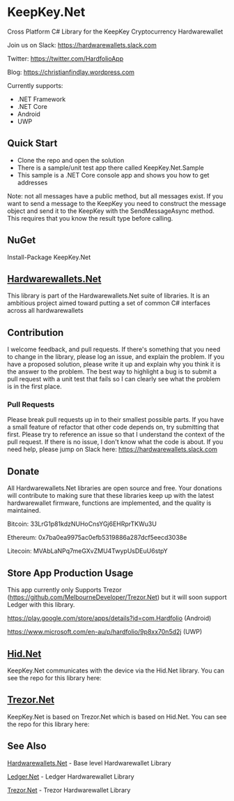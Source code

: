 # KeepKey.Net
Cross Platform C# Library for the KeepKey Cryptocurrency Hardwarewallet

Join us on Slack:
https://hardwarewallets.slack.com

Twitter:
https://twitter.com/HardfolioApp

Blog:
https://christianfindlay.wordpress.com

Currently supports:
* .NET Framework
* .NET Core
* Android
* UWP 

## Quick Start

- Clone the repo and open the solution
- There is a sample/unit test app there called KeepKey.Net.Sample
- This sample is a .NET Core console app and shows you how to get addresses

Note: not all messages have a public method, but all messages exist. If you want to send a message to the KeepKey you need to construct the message object and send it to the KeepKey with the SendMessageAsync method. This requires that you know the result type before calling.

## NuGet

Install-Package KeepKey.Net

## [Hardwarewallets.Net](https://github.com/MelbourneDeveloper/Hardwarewallets.Net)

This library is part of the Hardwarewallets.Net suite of libraries. It is an ambitious project aimed toward putting a set of common C# interfaces across all hardwarewallets

## Contribution

I welcome feedback, and pull requests. If there's something that you need to change in the library, please log an issue, and explain the problem. If you have a proposed solution, please write it up and explain why you think it is the answer to the problem. The best way to highlight a bug is to submit a pull request with a unit test that fails so I can clearly see what the problem is in the first place.

### Pull Requests

Please break pull requests up in to their smallest possible parts. If you have a small feature of refactor that other code depends on, try submitting that first. Please try to reference an issue so that I understand the context of the pull request. If there is no issue, I don't know what the code is about. If you need help, please jump on Slack here: https://hardwarewallets.slack.com

## Donate

All Hardwarewallets.Net libraries are open source and free. Your donations will contribute to making sure that these libraries keep up with the latest hardwarewallet firmware, functions are implemented, and the quality is maintained.

Bitcoin: 33LrG1p81kdzNUHoCnsYGj6EHRprTKWu3U

Ethereum: 0x7ba0ea9975ac0efb5319886a287dcf5eecd3038e

Litecoin: MVAbLaNPq7meGXvZMU4TwypUsDEuU6stpY

## Store App Production Usage

This app currently only Supports Trezor (https://github.com/MelbourneDeveloper/Trezor.Net) but it will soon support Ledger with this library.

https://play.google.com/store/apps/details?id=com.Hardfolio (Android)

https://www.microsoft.com/en-au/p/hardfolio/9p8xx70n5d2j (UWP)

## [Hid.Net](https://github.com/MelbourneDeveloper/Hid.Net)

KeepKey.Net communicates with the device via the Hid.Net library. You can see the repo for this library here:
## [Trezor.Net](https://github.com/MelbourneDeveloper/Trezor.Net)

KeepKey.Net is based on Trezor.Net which is based on Hid.Net. You can see the repo for this library here:

## See Also

[Hardwarewallets.Net](https://github.com/MelbourneDeveloper/Hardwarewallets.Net) - Base level Hardwarewallet Library

[Ledger.Net](https://github.com/MelbourneDeveloper/Ledger.Net) - Ledger Hardwarewallet Library

[Trezor.Net](https://github.com/MelbourneDeveloper/Trezor.Net) - Trezor Hardwarewallet Library

